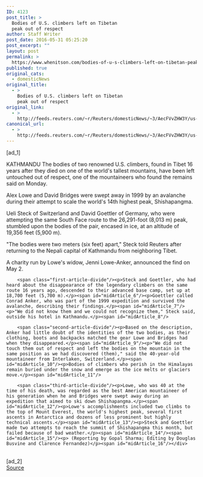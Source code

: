 ```yaml
---
ID: 4123
post_title: >
  Bodies of U.S. climbers left on Tibetan
  peak out of respect
author: Staff Writer
post_date: 2016-05-31 05:25:20
post_excerpt: ""
layout: post
permalink: >
  https://www.whenitson.com/bodies-of-u-s-climbers-left-on-tibetan-peak-out-of-respect/
published: true
original_cats:
  - domesticNews
original_title:
  - >
    Bodies of U.S. climbers left on Tibetan
    peak out of respect
original_link:
  - >
    http://feeds.reuters.com/~r/Reuters/domesticNews/~3/AecFVvZHW3Y/us-nepal-climbers-idUSKCN0YL119
canonical_url:
  - >
    http://feeds.reuters.com/~r/Reuters/domesticNews/~3/AecFVvZHW3Y/us-nepal-climbers-idUSKCN0YL119
---
```

 [ad_1]
<br><div id="articleText">
<span id="midArticle_start"/>

<span id="midArticle_0"/><span class="focusParagraph" readability="7"><p><span class="articleLocation">KATHMANDU</span> The bodies of two renowned U.S. climbers, found in Tibet 16 years after they died on one of the world's tallest mountains, have been left untouched out of respect, one of the mountaineers who found the remains said on Monday.</p></span><span id="midArticle_1"/><p>Alex Lowe and David Bridges were swept away in 1999 by an avalanche during their attempt to scale the world's 14th highest peak, Shishapangma.</p><span id="midArticle_2"/><p>Ueli Steck of Switzerland and David Goettler of Germany, who were attempting the same South Face route to the 26,291-foot (8,013 m) peak, stumbled upon the bodies of the pair, encased in ice, at an altitude of 19,356 feet (5,900 m).</p><span id="midArticle_3"/><p>"The bodies were two meters (six feet) apart," Steck told Reuters after returning to the Nepali capital of Kathmandu from neighboring Tibet.</p><span id="midArticle_4"/><p>A charity run by Lowe's widow, Jenni Lowe-Anker, announced the find on May 2.</p><span id="midArticle_5"/>
        
        <span class="first-article-divide"/><p>Steck and Goettler, who had heard about the disappearance of the legendary climbers on the same route 16 years ago, descended to their advanced base camp, set up at 18,700 feet (5,700 m).</p><span id="midArticle_6"/><p>Goettler called Conrad Anker, who was part of the 1999 expedition and survived the avalanche, describing their findings.</p><span id="midArticle_7"/><p>"We did not know them and we could not recognize them," Steck said, outside his hotel in Kathmandu.</p><span id="midArticle_8"/>
        
        <span class="second-article-divide"/><p>Based on the description, Anker had little doubt of the identities of the two bodies, as their clothing, boots and backpacks matched the gear Lowe and Bridges had when they disappeared.</p><span id="midArticle_9"/><p>"We did not touch them out of respect and left the bodies on the mountain in the same position as we had discovered (them)," said the 40-year-old mountaineer from Interlaken, Switzerland.</p><span id="midArticle_10"/><p>Bodies of climbers who perish in the Himalayas remain buried under the snow and emerge as the ice melts or glaciers move.</p><span id="midArticle_11"/>
        
        <span class="third-article-divide"/><p>Lowe, who was 40 at the time of his death, was regarded as the best American mountaineer of his generation when he and Bridges were swept away during an expedition that aimed to ski down Shishapangma.</p><span id="midArticle_12"/><p>Lowe's accomplishments included two climbs to the top of Mount Everest, the world's highest peak, several first ascents in Antarctica and dozens of less prominent but highly technical ascents.</p><span id="midArticle_13"/><p>Steck and Goettler made two attempts to reach the summit of Shishapangma this month, but failed because of bad weather.</p><span id="midArticle_14"/><span id="midArticle_15"/><p> (Reporting by Gopal Sharma; Editing by Douglas Busvine and Clarence Fernandez)</p><span id="midArticle_16"/></div>
<br>[ad_2]
<br><a href="http://feeds.reuters.com/~r/Reuters/domesticNews/~3/AecFVvZHW3Y/us-nepal-climbers-idUSKCN0YL119">Source </a>